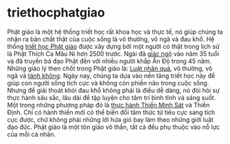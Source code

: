 # triethocphatgiao
Phật giáo là một hệ thống triết học rất khoa học và thực tế, nó giúp chúng ta nhận ra bản chất thật của cuộc sống là vô thường, vô ngã và đau khổ.
Hệ thống <a href="http://hoasenphat.com/category/kien-thuc-phat-giao" target="_blank" rel="noopener">triết học Phật giáo</a> được xây dựng bởi một người có thật trong lịch sử là Phật Thích Ca Mâu Ni hơn 2500 trước. Ngài đã <a href="http://hoasenphat.com/kien-thuc-phat-giao/y-nghia-cua-giac-ngo-trong-phat-giao.html" target="_blank" rel="noopener">giác ngộ</a> vào năm 35 tuổi và đã truyền bá đạo Phật đến với nhiều người khắp Ấn Độ trong 45 năm. Những giáo lý then chốt trong Phật giáo là: <a href="http://hoasenphat.com/kien-thuc-phat-giao/luat-nhan-qua-trong-phat-giao.html" target="_blank" rel="noopener">Luật nhân quả</a>, vô thường, vô ngã và <a href="http://hoasenphat.com/kien-thuc-phat-giao/tim-hieu-ve-triet-ly-tanh-khong-trong-phat-giao.html" target="_blank" rel="noopener">tánh không</a>. Ngày nay, chúng ta dựa vào nền tảng triết học này để giúp con người sống tích cực và không còn phiền não trong cuộc sống. Nhưng để giải thoát khỏi đau khổ không phải là điều dễ dàng, nó đòi hỏi sự thực hành sâu sắc, lâu dài để tập luyện cho tâm trí bình tĩnh và sáng suốt. Một trong những phương pháp đó là <a href="http://hoasenphat.com/kien-thuc-phat-giao/tim-hieu-ve-thien-minh-sat-tu-niem-xu-vipassana-bhavana.html" target="_blank" rel="noopener">thực hành Thiền Minh Sát</a> và Thiền Định. Chỉ có hành thiền mới có thể biến đổi tâm thức từ tiêu cực sang tích cực được, chứ không phải những lời hứa gió bay làm theo những giới luật đạo đức. Phật giáo là một tôn giáo vô thần, tất cả đều phụ thuộc vào nỗ lực của mỗi cá nhân.
